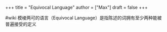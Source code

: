 +++
title = "Equivocal Language"
author = ["Max"]
draft = false
+++

\#wiki
模棱两可的语言（Equivocal Language）是指陈述的词拥有至少两种能被普遍接受的定义
